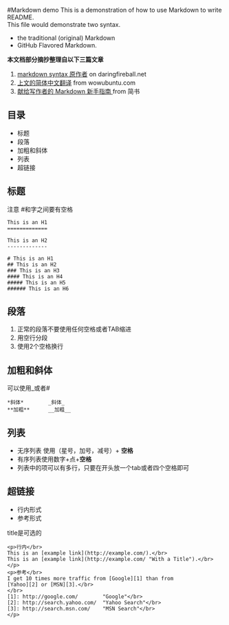 #Markdown demo
This is a demonstration of how to use Markdown to write README.  
This file would demonstrate two syntax.  

- the traditional (original) Markdown
- GitHub Flavored Markdown.

**本文档部分摘抄整理自以下三篇文章**  

1. [markdown syntax 原作者](http://daringfireball.net/projects/markdown/syntax) on daringfireball.net 
2. [上文的简体中文翻译](http://wowubuntu.com/markdown/basic.html) from wowubuntu.com
3. [献给写作者的 Markdown 新手指南 ](http://jianshu.io/p/q81RER#login-modal)from 简书

## 目录

- 标题
- 段落
- 加粗和斜体
- 列表
- 超链接

## 标题
	
注意 \#和字之间要有空格

	This is an H1
	=============
 
	This is an H2
	-------------
	
	# This is an H1
	## This is an H2
	### This is an H3
	#### This is an H4
	##### This is an H5
	###### This is an H6

## 段落

1. 正常的段落不要使用任何空格或者TAB缩进  
2. 用空行分段
3. 使用2个空格换行

## 加粗和斜体
可以使用\_或者\#

	*斜体*		_斜体_
	**加粗**		__加粗__
	
## 列表

- 无序列表 使用（星号，加号，减号）+ **空格**
- 有序列表使用数字+点+**空格**  
- 列表中的项可以有多行，只要在开头放一个tab或者四个空格即可

## 超链接

- 行内形式
- 参考形式

title是可选的

	<p>行内</br>
	This is an [example link](http://example.com/).</br>
	This is an [example link](http://example.com/ "With a Title").</br> 
 	</p>
	<p>参考</br>
	I get 10 times more traffic from [Google][1] than from
	[Yahoo][2] or [MSN][3].</br>
	</br>
	[1]: http://google.com/        "Google"</br>
	[2]: http://search.yahoo.com/  "Yahoo Search"</br>
	[3]: http://search.msn.com/    "MSN Search"</br>
	</p>
	













